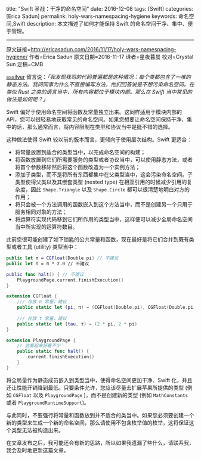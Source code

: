 title: "Swift 圣战：干净的命名空间"
date: 2016-12-08
tags: [Swift]
categories: [Erica Sadun]
permalink: holy-wars-namespacing-hygiene
keywords: 命名空间,Swift
description:  本文描述了如何才能保持 Swift 的命名空间干净、集中、便于管理。

---
原文链接=http://ericasadun.com/2016/11/17/holy-wars-namespacing-hygiene/
作者=Erica Sadun
原文日期=2016-11-17
译者=星夜暮晨
校对=Crystal Sun
定稿=CMB

<!--此处开始正文-->

[sssilver](https://github.com/sssilver) 留言说：*「我发现我司的代码普遍都是这种情况：每个类都包含了一堆的静态方法。我问同事为什么不直接编写方法，他们回答说是不想污染命名空间。在类似 Rust 之类的语言当中，所有内容都位于模块内部。那么在 Swift 当中常见的做法是如何呢？」*

<!--more-->

Swift 偏好于使用命名空间将函数及常量独立出来。这同样适用于模块内部的 API，您可以很轻易地获取常见的命名空间。如果您想要让命名空间保持干净、集中的话，那么通常而言，将内容限制在类型和协议当中是挺不错的选择。

这种做法使得 Swift 较以前的版本而言，更倾向于使用层次结构。Swift 更适合：

* 将常量放置到适合的类型当中，以完成命名空间的构建；
* 将函数放置到它们所需要服务的类型或者协议当中，可以使用静态方法，或者将首个参数移除然后将这个函数改造为一个实例方法；
* 添加子类型，而不是将所有东西都集中在父类型当中，这会污染命名空间。子类型使得父类以及其嵌套类型 (nested type) 在相互引用的时候减少引用的复杂度，因此 `Shape.Triangle` 以及 `Shape.Circle` 都可以很清楚地明白对方的作用；
* 将只会被一个方法调用的函数嵌入到这个方法当中，而不是创建另一个只用于服务相同对象的方法；
* 将运算符实现代码移到它们所作用的类型当中，这样便可以减少全局命名空间当中所实现的运算符数目。

此前您很可能创建了如下锁匙的公共常量和函数，现在最好是将它们合并到既有类型或者工具 (utility) 类型当中：

```swift
public let π = CGFloat(Double.pi) // 不建议
public let τ = π * 2.0 // 不建议

public func halt() { // 不建议
    PlaygroundPage.current.finishExecution()
}

extension CGFloat { 
    /// 存放 π 常量，建议
    public static let (pi, π) = (CGFloat(Double.pi), CGFloat(Double.pi))
 
    /// 存放 τ 常量，建议
    public static let (tau, τ) = (2 * pi, 2 * pi)
}

extension PlaygroundPage {
    // 这看起来好看不少
    public static func halt() {
        current.finishExecution()
    }
}
```

将全局量作为静态成员嵌入到类型当中，使得命名空间更加干净、Swift 化，并且还让性能开销降到最低。只要条件允许，您应该尽量去扩展苹果所提供的类型 (例如 `CGFloat` 以及 `PlaygroundPage` )，而不是创建新的类型 (例如 `MathConstants` 或者 `PlaygroundRuntimeSupport`)。

与此同时，不要强行将常量和函数放到并不适合的类当中。如果您必须要创建一个新的类型来生成一个新的命名空间，那么请使用不包含枚举值的枚举，这将保证这个类型无法被构造出来。

在文章发布之后，我可能还会有新的思路，所以如果我遗漏了些什么，请联系我，我会及时地更新这篇文章。